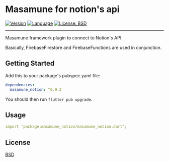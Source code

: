 # Masamune for notion's api

[![Version](https://img.shields.io/badge/version-0.9.2-blue.svg)](https://mathru.net)
[![Language](https://img.shields.io/badge/language-dart-blue.svg)](https://dart.dev/)
[![License: BSD](https://img.shields.io/badge/license-BSD-purple.svg)](https://opensource.org/licenses/BSD-3-Clause)

---------------------------------------

Masamune framework plugin to connect to Notion's API.

Basically, FirebaseFirestore and FirebaseFunctions are used in conjunction.

## Getting Started

Add this to your package's pubspec.yaml file:
```yaml
dependencies:
  masamune_notion: ^0.9.2
```
You should then run `flutter pub upgrade`.

## Usage

```yaml
import 'package:masamune_notion/masamune_notion.dart';
```

## License

[BSD](LICENSE)
